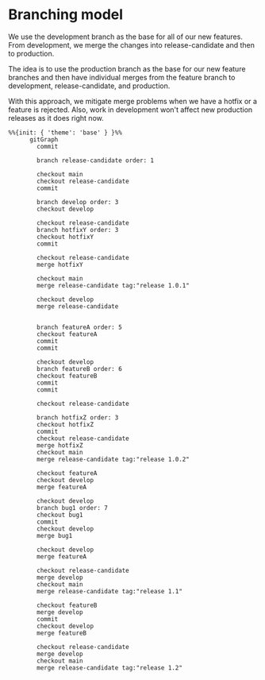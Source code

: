 # Branching model

We use the development branch as the base for all of our new features. From development, we merge the changes into release-candidate and then to production.


The idea is to use the production branch as the base for our new feature branches and then have individual merges from the feature branch to development, release-candidate, and production.

With this approach, we mitigate merge problems when we have a hotfix or a feature is rejected. Also, work in development won't affect new production releases as it does right now.

```mermaid
%%{init: { 'theme': 'base' } }%%
      gitGraph
        commit
        
        branch release-candidate order: 1
        
        checkout main
        checkout release-candidate
        commit

        branch develop order: 3
        checkout develop

        checkout release-candidate
        branch hotfixY order: 3
        checkout hotfixY
        commit

        checkout release-candidate
        merge hotfixY
        
        checkout main
        merge release-candidate tag:"release 1.0.1"
        
        checkout develop
        merge release-candidate


        branch featureA order: 5
        checkout featureA
        commit
        commit

        checkout develop
        branch featureB order: 6
        checkout featureB
        commit
        commit

        checkout release-candidate
        
        branch hotfixZ order: 3
        checkout hotfixZ
        commit
        checkout release-candidate
        merge hotfixZ
        checkout main
        merge release-candidate tag:"release 1.0.2"

        checkout featureA
        checkout develop
        merge featureA

        checkout develop
        branch bug1 order: 7
        checkout bug1
        commit
        checkout develop
        merge bug1

        checkout develop
        merge featureA

        checkout release-candidate
        merge develop
        checkout main
        merge release-candidate tag:"release 1.1"

        checkout featureB
        merge develop
        commit
        checkout develop
        merge featureB

        checkout release-candidate
        merge develop
        checkout main
        merge release-candidate tag:"release 1.2"
```
